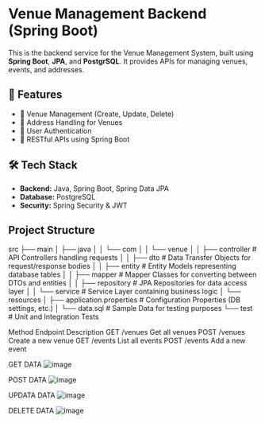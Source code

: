 # Venue Management Backend (Spring Boot)

This is the backend service for the Venue Management System, built using **Spring Boot**, **JPA**, and **PostgrSQL**. It provides APIs for managing venues, events, and addresses.

## 🚀 Features
- 🏢 Venue Management (Create, Update, Delete)
- 📍 Address Handling for Venues
- 🔐 User Authentication 
- 📡 RESTful APIs using Spring Boot

## 🛠 Tech Stack
- **Backend:** Java, Spring Boot, Spring Data JPA
- **Database:** PostgreSQL  
- **Security:** Spring Security & JWT

## Project Structure
src
├── main
│   ├── java
│   │   └── com
│   │       └── venue
│   │           ├── controller     # API Controllers handling requests
│   │           ├── dto            # Data Transfer Objects for request/response bodies
│   │           ├── entity         # Entity Models representing database tables
│   │           ├── mapper         # Mapper Classes for converting between DTOs and entities
│   │           ├── repository     # JPA Repositories for data access layer
│   │           └── service        # Service Layer containing business logic
│   └── resources
│       ├── application.properties # Configuration Properties (DB settings, etc.)
│       └── data.sql               # Sample Data for testing purposes
└── test                           # Unit and Integration Tests

Method	Endpoint	Description
GET	/venues	Get all venues
POST	/venues	Create a new venue
GET	/events	List all events
POST	/events	Add a new event

GET DATA
![image](https://github.com/user-attachments/assets/c1e643c8-f5d5-4f21-a525-d30f72c6039a)

POST DATA
![image](https://github.com/user-attachments/assets/2edd81c8-5e90-490d-aa84-a47976072a6f)

UPDATA DATA
![image](https://github.com/user-attachments/assets/931196eb-66cd-4f92-b23b-99fbf2855251)

DELETE DATA
![image](https://github.com/user-attachments/assets/fff8ba29-c8df-4ac4-917b-ec602fb2e668)


